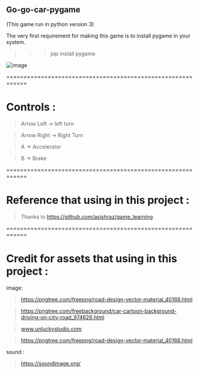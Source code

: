 ## Go-go-car-pygame

(This game run in python version 3)

The very first requirement for making this game is to install pygame in your system.
>>> pip install pygame


![image](https://user-images.githubusercontent.com/23730419/130020311-775a9179-944e-4b7b-a931-d26878633abd.png)

============================================================

# Controls :

> Arrow Left -> left turn

> Arrow Right -> Right Turn

> A -> Accelerator

> B -> Brake

============================================================

# Reference that using in this project :

> Thanks to https://github.com/asishraz/game_learning

============================================================

# Credit for assets that using in this project :

image:

> https://pngtree.com/freepng/road-design-vector-material_40168.html

> https://pngtree.com/freebackground/car-cartoon-background-driving-on-city-road_974628.html

> www.unluckystudio.com

> https://pngtree.com/freepng/road-design-vector-material_40168.html

sound : 

> https://soundimage.org/
